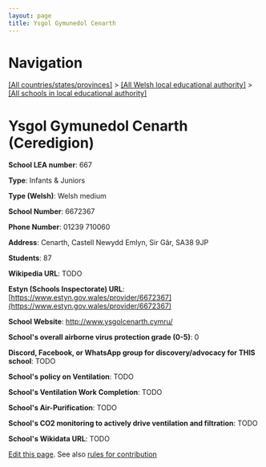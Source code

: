 ```yaml
---
layout: page
title: Ysgol Gymunedol Cenarth
---
```

# Navigation

[[All countries/states/provinces]](../../..) > [[All Welsh local educational authority]](../..) > [[All schools in local educational authority]](..)

# Ysgol Gymunedol Cenarth (Ceredigion)

**School LEA number**: 667

**Type**: Infants & Juniors

**Type (Welsh)**: Welsh medium

**School Number**: 6672367

**Phone Number**: 01239 710060

**Address**: Cenarth, Castell Newydd Emlyn, Sir Gâr, SA38 9JP

**Students**: 87

**Wikipedia URL**: TODO

**Estyn (Schools Inspectorate) URL**: [https://www.estyn.gov.wales/provider/6672367](https://www.estyn.gov.wales/provider/6672367)

**School Website**: http://www.ysgolcenarth.cymru/

**School's overall airborne virus protection grade (0-5)**: 0

**Discord, Facebook, or WhatsApp group for discovery/advocacy for THIS school**: TODO

**School's policy on Ventilation**: TODO

**School's Ventilation Work Completion**: TODO

**School's Air-Purification**: TODO

**School's CO2 monitoring to actively drive ventilation and filtration**: TODO

**School's Wikidata URL**: TODO




[Edit this page](https://github.com/ventilate-schools/Wales/edit/prif/./Ceredigion/Ysgol_Gymunedol_Cenarth.md). See also [rules for contribution](../../../contribution-rules/)